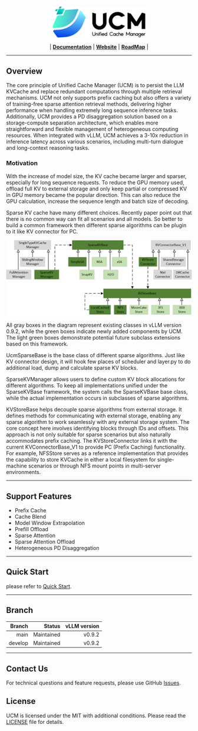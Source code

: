 <p align="center">
  <picture>
    <source media="(prefers-color-scheme: dark)" srcset="docs/source/logos/UCM-dark.png">
    <img alt="UCM" src="docs/source/logos/UCM-light.png" width=50%>
  </picture>
</p>

<p align="center">
| <a href="docs/source/index.md"><b>Documentation</b></a> | <a href="https://modelengine-ai.net/#/ucm"><b>Website</b></a> | <a href="https://github.com/ModelEngine-Group/unified-cache-management/issues/78"><b>RoadMap</b></a> |
</p>

---

## Overview

The core principle of Unified Cache Manager (UCM) is to persist the LLM KVCache and replace redundant computations
through multiple retrieval mechanisms. UCM not only supports prefix caching but also offers a variety of training-free
sparse attention retrieval methods, delivering higher performance when handling extremely long sequence inference tasks.
Additionally, UCM provides a PD disaggregation solution based on a storage-compute separation architecture, which
enables more straightforward and flexible management of heterogeneous computing resources. When integrated with vLLM,
UCM achieves a 3-10x reduction in inference latency across various scenarios, including multi-turn dialogue and
long-context reasoning tasks.

### Motivation

With the increase of model size, the KV cache became larger and sparser, especially for long sequence requests. To
reduce the GPU memory used, offload full KV to external storage and only keep partial or compressed KV in GPU memory
became the popular direction. This can also reduce the GPU calculation, increase the sequence length and batch size of
decoding.

Sparse KV cache have many different choices. Recently paper point out that there is no common way can fit all scenarios
and all models. So better to build a common framework then different sparse algorithms can be plugin to it like KV
connector for PC.

![architecture.png](./docs/source/_static/images/idea.png)

All gray boxes in the diagram represent existing classes in vLLM version 0.9.2, while the green boxes indicate newly added components by UCM. 
The light green boxes demonstrate potential future subclass extensions based on this framework.

UcmSparseBase is the base class of different sparse algorithms. Just like KV connector design, it will hook few places of
scheduler and layer.py to do additional load, dump and calculate sparse KV blocks.

SparseKVManager allows users to define custom KV block allocations for different algorithms. 
To keep all implementations unified under the SparseKVBase framework, the system calls the SparseKVBase base class, 
while the actual implementation occurs in subclasses of sparse algorithms.

KVStoreBase helps decouple sparse algorithms from external storage. It defines methods for communicating with external storage, 
enabling any sparse algorithm to work seamlessly with any external storage system. 
The core concept here involves identifying blocks through IDs and offsets. 
This approach is not only suitable for sparse scenarios but also naturally accommodates prefix caching. 
The KVStoreConnector links it with the current KVConnectorBase_V1 to provide PC (Prefix Caching) functionality. 
For example, NFSStore serves as a reference implementation that provides the capability to store KVCache 
in either a local filesystem for single-machine scenarios or through NFS mount points in multi-server environments.

---

## Support Features

- Prefix Cache
- Cache Blend
- Model Window Extrapolation
- Prefill Offload
- Sparse Attention
- Sparse Attention Offload
- Heterogeneous PD Disaggregation

---

## Quick Start

please refer to [Quick Start](./docs/source/getting-started/quick_start.md).

---

## Branch

| **Branch** |     Status | vLLM version |
|-----------:|-----------:|-------------:|
|       main | Maintained |       v0.9.2 |
|    develop | Maintained |       v0.9.2 |

---

## Contact Us

For technical questions and feature requests, please use
GitHub [Issues](https://github.com/ModelEngine-Group/unified-cache-management/issues).

## License

UCM is licensed under the MIT with additional conditions. Please read the [LICENSE](./LICENSE) file for details.
